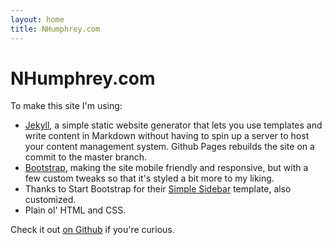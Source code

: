 ```yaml
---
layout: home
title: NHumphrey.com
---
```




NHumphrey.com
=============

To make this site I'm using:

- [Jekyll](https://jekyllrb.com/), a simple static website generator that lets you use templates and write content in Markdown without having to spin up a server to host your content management system. Github Pages rebuilds the site on a commit to the master branch.
- [Bootstrap](http://getbootstrap.com/), making the site mobile friendly and responsive, but with a few custom tweaks so that it's styled a bit more to my liking. 
- Thanks to Start Bootstrap for their [Simple Sidebar](http://startbootstrap.com/template-overviews/simple-sidebar/) template, also customized. 
- Plain ol' HTML and CSS.

Check it out [on Github](https://github.com/NealHumphrey/NealHumphrey.github.io) if you're curious. 